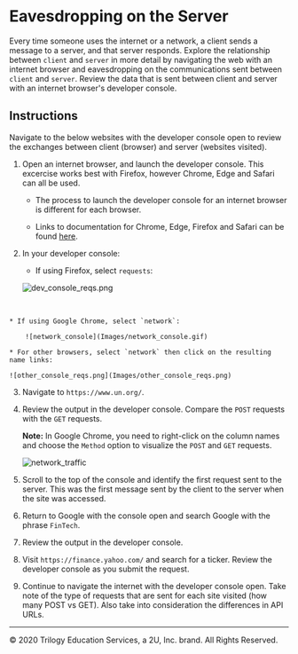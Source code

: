 # Eavesdropping on the Server

Every time someone uses the internet or a network, a client sends a message to a server, and that server responds. Explore the relationship between `client` and `server` in more detail by navigating the web with an internet browser and eavesdropping on the communications sent between `client` and `server`. Review the data that is sent between client and server with an internet browser's developer console.

## Instructions

Navigate to the below websites with the developer console open to review the exchanges between client (browser) and server (websites visited).

1. Open an internet browser, and launch the developer console. This excercise works best with Firefox, however Chrome, Edge and Safari can all be used.

    * The process to launch the developer console for an internet browser is different for each browser.

    * Links to documentation for Chrome, Edge, Firefox and Safari can be found [here](https://support.airtable.com/hc/en-us/articles/232313848-How-to-open-the-developer-console).

2. In your developer console:

    * If using Firefox, select `requests`:

    ![dev_console_reqs.png](Images/dev_console_reqs.png)
<br>

    * If using Google Chrome, select `network`:

        ![network_console](Images/network_console.gif)

    * For other browsers, select `network` then click on the resulting name links:

    ![other_console_reqs.png](Images/other_console_reqs.png)

3. Navigate to `https://www.un.org/`.

4. Review the output in the developer console. Compare the `POST` requests with the `GET` requests.

    **Note:** In Google Chrome, you need to right-click on the column names and choose the `Method` option to visualize the `POST` and `GET` requests.

    ![network_traffic](Images/network_traffic.gif)

5. Scroll to the top of the console and identify the first request sent to the server. This was the first message sent by the client to the server when the site was accessed.

6. Return to Google with the console open and search Google with the phrase `FinTech`.

7. Review the output in the developer console.

8. Visit `https://finance.yahoo.com/` and search for a ticker. Review the developer console as you submit the request.

9. Continue to navigate the internet with the developer console open. Take note of the type of requests that are sent for each site visited (how many POST vs GET). Also take into consideration the differences in API URLs.

---

© 2020 Trilogy Education Services, a 2U, Inc. brand. All Rights Reserved.
